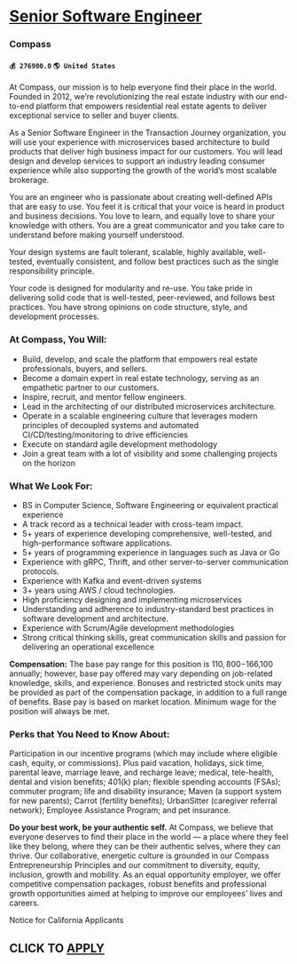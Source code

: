 # [Senior Software Engineer](https://www.remotewlb.com/apply/senior-software-engineer-87856)  
### Compass  
#### `💰 276900.0` `🌎 United States`  

At Compass, our mission is to help everyone find their place in the world. Founded in 2012, we’re revolutionizing the real estate industry with our end-to-end platform that empowers residential real estate agents to deliver exceptional service to seller and buyer clients.

As a Senior Software Engineer in the Transaction Journey organization, you will use your experience with microservices based architecture to build products that deliver high business impact for our customers. You will lead design and develop services to support an industry leading consumer experience while also supporting the growth of the world’s most scalable brokerage.

You are an engineer who is passionate about creating well-defined APIs that are easy to use. You feel it is critical that your voice is heard in product and business decisions. You love to learn, and equally love to share your knowledge with others. You are a great communicator and you take care to understand before making yourself understood.

Your design systems are fault tolerant, scalable, highly available, well-tested, eventually consistent, and follow best practices such as the single responsibility principle.

Your code is designed for modularity and re-use. You take pride in delivering solid code that is well-tested, peer-reviewed, and follows best practices. You have strong opinions on code structure, style, and development processes.

### At Compass, You Will:

  * Build, develop, and scale the platform that empowers real estate professionals, buyers, and sellers.
  * Become a domain expert in real estate technology, serving as an empathetic partner to our customers.
  * Inspire, recruit, and mentor fellow engineers.
  * Lead in the architecting of our distributed microservices architecture.
  * Operate in a scalable engineering culture that leverages modern principles of decoupled systems and automated CI/CD/testing/monitoring to drive efficiencies
  * Execute on standard agile development methodology
  * Join a great team with a lot of visibility and some challenging projects on the horizon

### What We Look For:

  * BS in Computer Science, Software Engineering or equivalent practical experience
  * A track record as a technical leader with cross-team impact.
  * 5+ years of experience developing comprehensive, well-tested, and high-performance software applications.
  * 5+ years of programming experience in languages such as Java or Go 
  * Experience with gRPC, Thrift, and other server-to-server communication protocols. 
  * Experience with Kafka and event-driven systems
  * 3+ years using AWS / cloud technologies.
  * High proficiency designing and implementing microservices
  * Understanding and adherence to industry-standard best practices in software development and architecture.
  * Experience with Scrum/Agile development methodologies
  * Strong critical thinking skills, great communication skills and passion for delivering an operational excellence

 **Compensation:** The base pay range for this position is $110,800-$166,100 annually; however, base pay offered may vary depending on job-related knowledge, skills, and experience. Bonuses and restricted stock units may be provided as part of the compensation package, in addition to a full range of benefits. Base pay is based on market location. Minimum wage for the position will always be met.

### Perks that You Need to Know About:

Participation in our incentive programs (which may include where eligible cash, equity, or commissions). Plus paid vacation, holidays, sick time, parental leave, marriage leave, and recharge leave; medical, tele-health, dental and vision benefits; 401(k) plan; flexible spending accounts (FSAs); commuter program; life and disability insurance; Maven (a support system for new parents); Carrot (fertility benefits); UrbanSitter (caregiver referral network); Employee Assistance Program; and pet insurance.

 **Do your best work, be your authentic self.** At Compass, we believe that everyone deserves to find their place in the world — a place where they feel like they belong, where they can be their authentic selves, where they can thrive. Our collaborative, energetic culture is grounded in our Compass Entrepreneurship Principles and our commitment to diversity, equity, inclusion, growth and mobility. As an equal opportunity employer, we offer competitive compensation packages, robust benefits and professional growth opportunities aimed at helping to improve our employees' lives and careers.

Notice for California Applicants

  
## CLICK TO [APPLY](https://www.remotewlb.com/apply/senior-software-engineer-87856)


